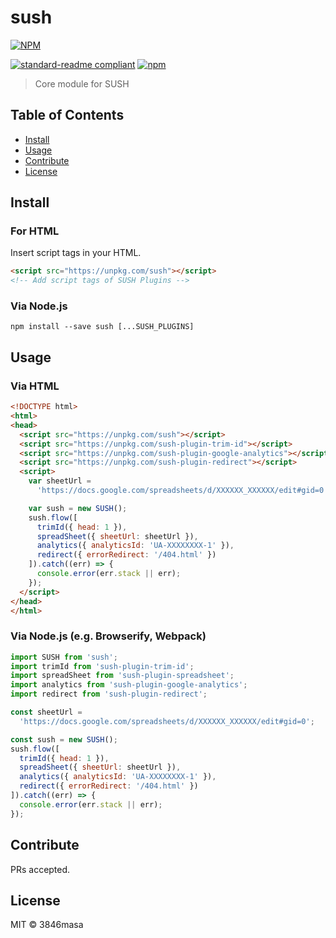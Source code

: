 # sush

[![NPM](https://nodei.co/npm/sush.png?compact=true)](https://nodei.co/npm/sush/)

[![standard-readme compliant](https://img.shields.io/badge/standard--readme-OK-green.svg?style=flat-square)](https://github.com/RichardLitt/standard-readme)
[![npm](https://img.shields.io/npm/v/sush.svg?style=flat-square)](https://www.npmjs.com/package/sush)

> Core module for SUSH

## Table of Contents

- [Install](#install)
- [Usage](#usage)
- [Contribute](#contribute)
- [License](#license)

## Install

### For HTML

Insert script tags in your HTML.
```html
<script src="https://unpkg.com/sush"></script>
<!-- Add script tags of SUSH Plugins -->
```

### Via Node.js
```
npm install --save sush [...SUSH_PLUGINS]
```

## Usage

### Via HTML

```html
<!DOCTYPE html>
<html>
<head>
  <script src="https://unpkg.com/sush"></script>
  <script src="https://unpkg.com/sush-plugin-trim-id"></script>
  <script src="https://unpkg.com/sush-plugin-google-analytics"></script>
  <script src="https://unpkg.com/sush-plugin-redirect"></script>
  <script>
    var sheetUrl =
      'https://docs.google.com/spreadsheets/d/XXXXXX_XXXXXX/edit#gid=0';

    var sush = new SUSH();
    sush.flow([
      trimId({ head: 1 }),
      spreadSheet({ sheetUrl: sheetUrl }),
      analytics({ analyticsId: 'UA-XXXXXXXX-1' }),
      redirect({ errorRedirect: '/404.html' })
    ]).catch((err) => {
      console.error(err.stack || err);
    });
  </script>
</head>
</html>
```

### Via Node.js (e.g. Browserify, Webpack)

```js
import SUSH from 'sush';
import trimId from 'sush-plugin-trim-id';
import spreadSheet from 'sush-plugin-spreadsheet';
import analytics from 'sush-plugin-google-analytics';
import redirect from 'sush-plugin-redirect';

const sheetUrl =
  'https://docs.google.com/spreadsheets/d/XXXXXX_XXXXXX/edit#gid=0';

const sush = new SUSH();
sush.flow([
  trimId({ head: 1 }),
  spreadSheet({ sheetUrl: sheetUrl }),
  analytics({ analyticsId: 'UA-XXXXXXXX-1' }),
  redirect({ errorRedirect: '/404.html' })
]).catch((err) => {
  console.error(err.stack || err);
});
```

## Contribute

PRs accepted.

## License

MIT © 3846masa
